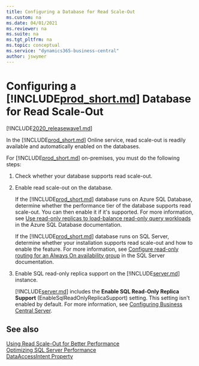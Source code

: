 ```yaml
---
title: Configuring a Database for Read Scale-Out
ms.custom: na
ms.date: 04/01/2021
ms.reviewer: na
ms.suite: na
ms.tgt_pltfrm: na
ms.topic: conceptual
ms.service: "dynamics365-business-central"
author: jswymer
---
```

# Configuring a [!INCLUDE[prod_short.md](../developer/includes/prod_short.md)] Database for Read Scale-Out

[!INCLUDE[2020_releasewave1.md](../includes/2020_releasewave1.md)]

In the [!INCLUDE[prod_short.md](../developer/includes/prod_short.md)] Online service, read scale-out is readily available and automatically enabled on the databases.

For [!INCLUDE[prod_short.md](../developer/includes/prod_short.md)] on-premises, you must do the following steps: 

1. Check whether your database supports read scale-out.
2. Enable read scale-out on the database.

    If the [!INCLUDE[prod_short.md](../developer/includes/prod_short.md)] database runs on Azure SQL Database, determine whether the performance tier of the database supports read scale-out. You can then enable it if it's supported. For more information, see [Use read-only replicas to load-balance read-only query workloads](/azure/sql-database/sql-database-read-scale-out) in the Azure SQL Database documentation.
    
    If the [!INCLUDE[prod_short.md](../developer/includes/prod_short.md)] database runs on SQL Server, determine whether your installation supports read scale-out and how to enable the feature. For more information, see [Configure read-only routing for an Always On availability group](/sql/database-engine/availability-groups/windows/configure-read-only-routing-for-an-availability-group-sql-server) in the SQL Server documentation.
3. Enable SQL read-only replica support on the [!INCLUDE[server.md](../developer/includes/server.md)] instance.

    [!INCLUDE[server.md](../developer/includes/server.md)] includes the **Enable SQL Read-Only Replica Support** (EnableSqlReadOnlyReplicaSupport) setting. This setting isn't enabled by default. For more information, see [Configuring Business Central Server](configure-server-instance.md#Database).
    
## See also

[Using Read Scale-Out for Better Performance](../administration/database-read-scale-out-overview.md)  
[Optimizing SQL Server Performance](../administration/optimize-sql-server-performance.md)  
[DataAccessIntent Property](../developer/properties/devenv-dataaccessintent-property.md)  
